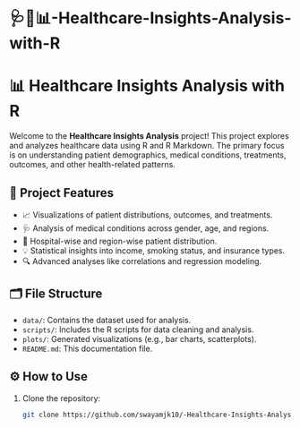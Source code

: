# 🩺💊📊-Healthcare-Insights-Analysis-with-R

# 📊 Healthcare Insights Analysis with R

Welcome to the **Healthcare Insights Analysis** project! This project explores and analyzes healthcare data using R and R Markdown. The primary focus is on understanding patient demographics, medical conditions, treatments, outcomes, and other health-related patterns.

## 🚀 Project Features
- 📈 Visualizations of patient distributions, outcomes, and treatments.
- 🩺 Analysis of medical conditions across gender, age, and regions.
- 🏥 Hospital-wise and region-wise patient distribution.
- 💡 Statistical insights into income, smoking status, and insurance types.
- 🔍 Advanced analyses like correlations and regression modeling.

## 🗂️ File Structure
- `data/`: Contains the dataset used for analysis.
- `scripts/`: Includes the R scripts for data cleaning and analysis.
- `plots/`: Generated visualizations (e.g., bar charts, scatterplots).
- `README.md`: This documentation file.

## ⚙️ How to Use
1. Clone the repository:
   ```bash
   git clone https://github.com/swayamjk10/-Healthcare-Insights-Analysis-with-R.git
   ```
